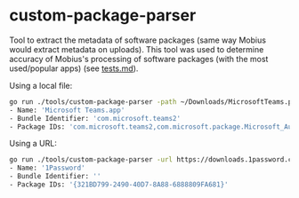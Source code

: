# custom-package-parser

Tool to extract the metadata of software packages (same way Mobius would extract metadata on uploads).
This tool was used to determine accuracy of Mobius's processing of software packages (with the most used/popular apps) (see [tests.md](./tests.md)).

Using a local file:

```sh
go run ./tools/custom-package-parser -path ~/Downloads/MicrosoftTeams.pkg
- Name: 'Microsoft Teams.app'
- Bundle Identifier: 'com.microsoft.teams2'
- Package IDs: 'com.microsoft.teams2,com.microsoft.package.Microsoft_AutoUpdate.app,com.microsoft.MSTeamsAudioDevice'
```

Using a URL:

```sh
go run ./tools/custom-package-parser -url https://downloads.1password.com/win/1PasswordSetup-latest.msi
- Name: '1Password'
- Bundle Identifier: ''
- Package IDs: '{321BD799-2490-40D7-8A88-6888809FA681}'
```
